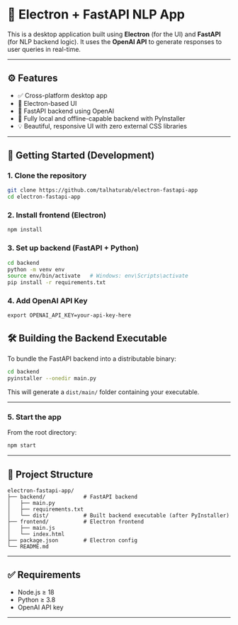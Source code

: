 # 🧠 Electron + FastAPI NLP App

This is a desktop application built using **Electron** (for the UI) and **FastAPI** (for NLP backend logic). It uses the **OpenAI API** to generate responses to user queries in real-time.

---

## ⚙️ Features

- ✅ Cross-platform desktop app
- 🎯 Electron-based UI
- 🚀 FastAPI backend using OpenAI
- 🧩 Fully local and offline-capable backend with PyInstaller
- 💡 Beautiful, responsive UI with zero external CSS libraries

---

## 🚀 Getting Started (Development)

### 1. Clone the repository

```bash
git clone https://github.com/talhaturab/electron-fastapi-app
cd electron-fastapi-app
```

### 2. Install frontend (Electron)

```bash
npm install
```

### 3. Set up backend (FastAPI + Python)

```bash
cd backend
python -m venv env
source env/bin/activate   # Windows: env\Scripts\activate
pip install -r requirements.txt
```

### 4. Add OpenAI API Key

```
export OPENAI_API_KEY=your-api-key-here
```

## 🛠 Building the Backend Executable

To bundle the FastAPI backend into a distributable binary:

```bash
cd backend
pyinstaller --onedir main.py
```

This will generate a `dist/main/` folder containing your executable.

---

### 5. Start the app

From the root directory:

```bash
npm start
```

---

## 🧠 Project Structure

```
electron-fastapi-app/
├── backend/            # FastAPI backend
│   ├── main.py
│   ├── requirements.txt
│   └── dist/           # Built backend executable (after PyInstaller)
├── frontend/           # Electron frontend
│   ├── main.js
│   └── index.html
├── package.json        # Electron config
└── README.md
```

---

## ✅ Requirements

- Node.js ≥ 18
- Python ≥ 3.8
- OpenAI API key

---